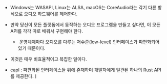 
- Windows는 WASAPI, Linux는 ALSA, macOS는 CoreAudio라는 각기 다른 방식으로 오디오 하드웨어를 제어한다.
-  만약 당신이 모든 플랫폼에서 동작하는 오디오 프로그램을 만들고 싶다면, 이 모든 API를 각각 따로 배워서 구현해야 한다.
	-  운영체제마다 오디오를 다루는 저수준(low-level) 인터페이스가 파편화되어 있기 때문이다.
-  이것은 매우 비효율적이고 복잡한 일이다.

- capl : 파편화된 인터페이스들 위에 존재하며 개발자에게 일관된 하나의 Rust API를 제공한다.ㅣ